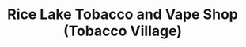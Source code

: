 ---
title: "Rice Lake Tobacco and Vape Shop (Tobacco Village)"
url: /rice-lake/rice-lake-tobacco-and-vape-shop-tobacco-village/
shop: tobacco
---